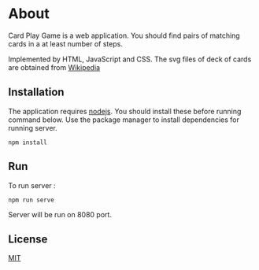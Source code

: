 # About

Card Play Game is a web application. You should find pairs of matching cards in a at least number of steps.

Implemented by HTML, JavaScript and CSS.
The svg files of deck of cards are obtained from [Wikipedia](https://en.wikipedia.org/wiki/Standard_52-card_deck)

## Installation
The application requires [nodejs](https://nodejs.org/en/download/). You should install these before running command below.
Use the package manager to install dependencies for running server.

```
npm install
```
## Run
To run server :
```
npm run serve
```
Server  will be run on 8080 port. 

## License
[MIT](https://choosealicense.com/licenses/mit/)